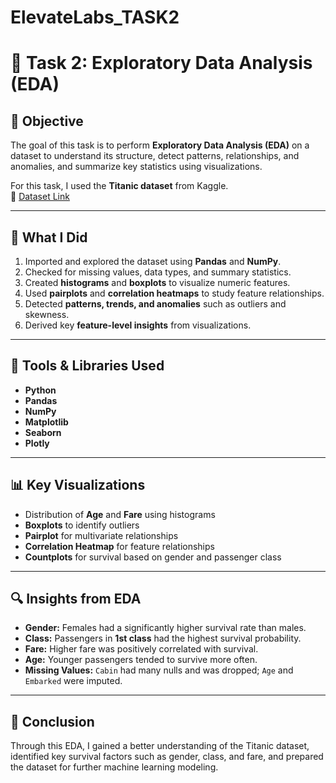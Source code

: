 # ElevateLabs_TASK2
# 🧩 Task 2: Exploratory Data Analysis (EDA)

## 📘 Objective
The goal of this task is to perform **Exploratory Data Analysis (EDA)** on a dataset to understand its structure, detect patterns, relationships, and anomalies, and summarize key statistics using visualizations.

For this task, I used the **Titanic dataset** from Kaggle.  
📂 [Dataset Link](https://www.kaggle.com/datasets/yasserh/titanic-dataset)

---

## 🧠 What I Did
1. Imported and explored the dataset using **Pandas** and **NumPy**.  
2. Checked for missing values, data types, and summary statistics.  
3. Created **histograms** and **boxplots** to visualize numeric features.  
4. Used **pairplots** and **correlation heatmaps** to study feature relationships.  
5. Detected **patterns, trends, and anomalies** such as outliers and skewness.  
6. Derived key **feature-level insights** from visualizations.

---

## 🧰 Tools & Libraries Used
- **Python**
- **Pandas**
- **NumPy**
- **Matplotlib**
- **Seaborn**
- **Plotly**

---

## 📊 Key Visualizations
- Distribution of **Age** and **Fare** using histograms  
- **Boxplots** to identify outliers  
- **Pairplot** for multivariate relationships  
- **Correlation Heatmap** for feature relationships  
- **Countplots** for survival based on gender and passenger class  

---

## 🔍 Insights from EDA
- **Gender:** Females had a significantly higher survival rate than males.  
- **Class:** Passengers in **1st class** had the highest survival probability.  
- **Fare:** Higher fare was positively correlated with survival.  
- **Age:** Younger passengers tended to survive more often.  
- **Missing Values:** `Cabin` had many nulls and was dropped; `Age` and `Embarked` were imputed.  

---

## 🏁 Conclusion
Through this EDA, I gained a better understanding of the Titanic dataset, identified key survival factors such as gender, class, and fare, and prepared the dataset for further machine learning modeling.
